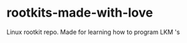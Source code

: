 rootkits-made-with-love
=======================

Linux rootkit repo. Made for learning how to program LKM 's
